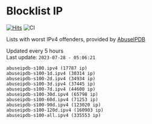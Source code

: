 # Blocklist IP

[![Hits](https://hits.seeyoufarm.com/api/count/incr/badge.svg?url=https%3A%2F%2Fgithub.com%2Fborestad%2Fblocklist-ip%2F&count_bg=%2379C83D&title_bg=%23555555&icon=&icon_color=%23E7E7E7&title=hits&edge_flat=false)](https://hits.seeyoufarm.com)  ![CI](https://img.shields.io/github/workflow/status/borestad/blocklist-ip/CI?style=flat-square)

Lists with worst IPv4 offenders, provided by [AbuseIPDB](https://www.abuseipdb.com/)

<!-- FOOTER-PLACEHOLDER -->
Updated every 5 hours<br>
Last update: `2023-07-28 - 05:06:21`
```
abuseipdb-s100.ipv4 (17787 ip)
abuseipdb-s100-1d.ipv4 (30314 ip)
abuseipdb-s100-2d.ipv4 (34934 ip)
abuseipdb-s100-3d.ipv4 (37445 ip)
abuseipdb-s100-7d.ipv4 (44600 ip)
abuseipdb-s100-30d.ipv4 (65798 ip)
abuseipdb-s100-60d.ipv4 (71253 ip)
abuseipdb-s100-90d.ipv4 (123020 ip)
abuseipdb-s100-120d.ipv4 (160903 ip)
abuseipdb-s100-all.ipv4 (335553 ip)
```
